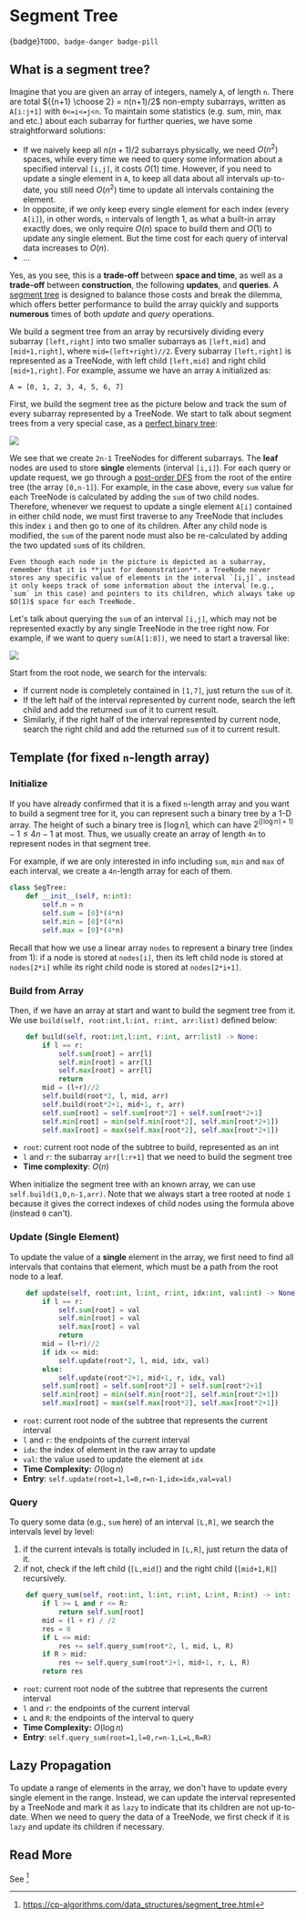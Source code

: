 # Segment Tree

{badge}`TODO, badge-danger badge-pill`

## What is a segment tree?

Imagine that you are given an array of integers, namely `A`, of length `n`. There are total ${{n+1} \choose 2} = n(n+1)/2$ non-empty subarrays, written as `A[i:j+1]` with `0<=i<=j<n`. To maintain some statistics (e.g. sum, min, max and etc.) about each subarray for further queries, we have some straightforward solutions:

- If we naively keep all $n(n+1)/2$ subarrays physically, we need $O(n^2)$ spaces, while every time we need to query some information about a specified interval `[i,j]`, it costs $O(1)$ time. However, if you need to update a single element in `A`, to keep all data about all intervals up-to-date, you still need $O(n^2)$ time to update all intervals containing the element.
- In opposite, if we only keep every single element for each index (every `A[i]`), in other words, `n` intervals of length 1, as what a built-in array exactly does, we only require $O(n)$ space to build them and $O(1)$ to update any single element. But the time cost for each query of interval data increases to $O(n)$.
- ...

Yes, as you see, this is a **trade-off** between **space and time**, as well as a **trade-off** between **construction**, the following **updates**, and **queries**. A [segment tree](https://en.wikipedia.org/wiki/Segment_tree) is designed to balance those costs and break the dilemma, which offers better performance to build the array quickly and supports **numerous** times of both _update_ and _query_ operations.

We build a segment tree from an array by recursively dividing every subarray `[left,right]` into two smaller subarrays as `[left,mid]` and `[mid+1,right]`, where `mid=(left+right)//2`. Every subarray `[left,right]` is represented as a TreeNode, with left child `[left,mid]` and right child `[mid+1,right]`. For example, assume we have an array `A` initialized as:

```
A = [0, 1, 2, 3, 4, 5, 6, 7]
```

First, we build the segment tree as the picture below and track the sum of every subarray represented by a TreeNode. We start to talk about segment trees from a very special case, as a [perfect binary tree](https://www.programiz.com/dsa/perfect-binary-tree):

![](../images/segtree-full.png)

We see that we create `2n-1` TreeNodes for different subarrays. The **leaf** nodes are used to store **single** elements (interval `[i,i]`). For each query or update request, we go through a [post-order DFS](https://en.wikipedia.org/wiki/Tree_traversal#Post-order,_LRN) from the root of the entire tree (the array `[0,n-1]`). For example, in the case above, every `sum` value for each TreeNode is calculated by adding the `sum` of two child nodes. Therefore, whenever we request to update a single element `A[i]` contained in either child node, we must first traverse to any TreeNode that includes this index `i` and then go to one of its children. After any child node is modified, the `sum` of the parent node must also be re-calculated by adding the two updated `sum`s of its children.

```{note}
Even though each node in the picture is depicted as a subarray, remember that it is **just for demonstration**. a TreeNode never stores any specific value of elements in the interval `[i,j]`, instead it only keeps track of some information about the interval (e.g., `sum` in this case) and pointers to its children, which always take up $O(1)$ space for each TreeNode.
```

Let's talk about querying the `sum` of an interval `[i,j]`, which may not be represented exactly by any single TreeNode in the tree right now. For example, if we want to query `sum(A[1:8])`, we need to start a traversal like:

![](../images/segtree-query.png)

Start from the root node, we search for the intervals:

- If current node is completely contained in `[1,7]`, just return the `sum` of it.
- If the left half of the interval represented by current node, search the left child and add the returned `sum` of it to current result.
- Similarly, if the right half of the interval represented by current node, search the right child and add the returned `sum` of it to current result.

## Template (for fixed `n`-length array)

### Initialize

If you have already confirmed that it is a fixed `n`-length array and you want to build a segment tree for it, you can represent such a binary tree by a 1-D array. The height of such a binary tree is $\lceil \log n \rceil$, which can have $2^{(\lceil \log n \rceil + 1)} - 1 \le 4n - 1$ at most. Thus, we usually create an array of length `4n` to represent nodes in that segment tree.

For example, if we are only interested in info including `sum`, `min` and `max` of each interval, we create a `4n`-length array for each of them.

```py
class SegTree:
    def __init__(self, n:int):
        self.n = n
        self.sum = [0]*(4*n)
        self.min = [0]*(4*n)
        self.max = [0]*(4*n)
```

Recall that how we use a linear array `nodes` to represent a binary tree (index from 1): if a node is stored at `nodes[i]`, then its left child node is stored at `nodes[2*i]` while its right child node is stored at `nodes[2*i+1]`.

### Build from Array

Then, if we have an array at start and want to build the segment tree from it. We use `build(self, root:int,l:int, r:int, arr:list)` defined below:

```py
    def build(self, root:int,l:int, r:int, arr:list) -> None:
        if l == r:
            self.sum[root] = arr[l]
            self.min[root] = arr[l]
            self.max[root] = arr[l]
            return
        mid = (l+r)//2
        self.build(root*2, l, mid, arr)
        self.build(root*2+1, mid+1, r, arr)
        self.sum[root] = self.sum[root*2] + self.sum[root*2+1]
        self.min[root] = min(self.min[root*2], self.min[root*2+1])
        self.max[root] = max(self.max[root*2], self.max[root*2+1])
```

- `root`: current root node of the subtree to build, represented as an int
- `l` and `r`: the subarray `arr[l:r+1]` that we need to build the segment tree
- **Time complexity**: $O(n)$

When initialize the segment tree with an known array, we can use `self.build(1,0,n-1,arr)`. Note that we always start a tree rooted at node `1` because it gives the correct indexes of child nodes using the formula above (instead `0` can't).

### Update (Single Element)

To update the value of a **single** element in the array, we first need to find all intervals that contains that element, which must be a path from the root node to a leaf.

```py
    def update(self, root:int, l:int, r:int, idx:int, val:int) -> None:
        if l == r:
            self.sum[root] = val
            self.min[root] = val
            self.max[root] = val
            return
        mid = (l+r)//2
        if idx <= mid:
            self.update(root*2, l, mid, idx, val)
        else:
            self.update(root*2+1, mid+1, r, idx, val)
        self.sum[root] = self.sum[root*2] + self.sum[root*2+1]
        self.min[root] = min(self.min[root*2], self.min[root*2+1])
        self.max[root] = max(self.max[root*2], self.max[root*2+1])
```

- `root`: current root node of the subtree that represents the current interval
- `l` and `r`: the endpoints of the current interval
- `idx`: the index of element in the raw array to update
- `val`: the value used to update the element at `idx`
- **Time Complexity:** $O(\log n)$
- **Entry**: `self.update(root=1,l=0,r=n-1,idx=idx,val=val)`

### Query

To query some data (e.g., `sum` here) of an interval `[L,R]`, we search the intervals level by level:

1. if the current intevals is totally included in `[L,R]`, just return the data of it.
2. if not, check if the left child (`[L,mid]`) and the right child (`[mid+1,R]`) recursively.

```py
    def query_sum(self, root:int, l:int, r:int, L:int, R:int) -> int:
        if l >= L and r <= R:
            return self.sum[root]
        mid = (l + r) / /2
        res = 0
        if L <= mid:
            res += self.query_sum(root*2, l, mid, L, R)
        if R > mid:
            res += self.query_sum(root*2+1, mid+1, r, L, R)
        return res
```

- `root`: current root node of the subtree that represents the current interval
- `l` and `r`: the endpoints of the current interval
- `L` and `R`: the endpoints of the interval to query
- **Time Complexity:** $O(\log n)$
- **Entry**: `self.query_sum(root=1,l=0,r=n-1,L=L,R=R)`

## Lazy Propagation

To update a range of elements in the array, we don't have to update every single element in the range. Instead, we can update the interval represented by a TreeNode and mark it as `lazy` to indicate that its children are not up-to-date. When we need to query the data of a TreeNode, we first check if it is `lazy` and update its children if necessary.

## Read More

See [^1]

[^1]: https://cp-algorithms.com/data_structures/segment_tree.html
